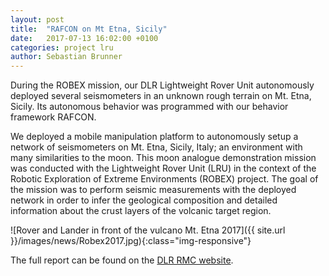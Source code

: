 ```yaml
---
layout: post
title:  "RAFCON on Mt Etna, Sicily"
date:   2017-07-13 16:02:00 +0100
categories: project lru
author: Sebastian Brunner
---
```


During the ROBEX mission, our DLR Lightweight Rover Unit autonomously deployed several seismometers in an unknown rough terrain on Mt. Etna, Sicily. Its autonomous behavior was programmed with our behavior framework RAFCON.

We deployed a mobile manipulation platform to autonomously setup a network of seismometers on Mt. Etna, Sicily, Italy; an environment with many similarities to the moon. This moon analogue demonstration mission was conducted with the Lightweight Rover Unit (LRU) in the context of the Robotic Exploration of Extreme Environments (ROBEX) project.
The goal of the mission was to perform seismic measurements with the deployed network in order to infer the geological composition and detailed information about the crust layers of the volcanic target region.


![Rover and Lander in front of the vulcano Mt. Etna 2017]({{ site.url }}/images/news/Robex2017.jpg){:class="img-responsive"}

The full report can be found on the [DLR RMC website][full-report].

[full-report]: https://www.dlr.de/dlr/en/desktopdefault.aspx/tabid-10081/151_read-23091/#/gallery/27370


